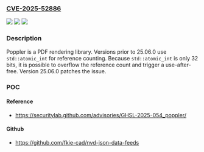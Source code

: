 ### [CVE-2025-52886](https://cve.mitre.org/cgi-bin/cvename.cgi?name=CVE-2025-52886)
![](https://img.shields.io/static/v1?label=Product&message=poppler&color=blue)
![](https://img.shields.io/static/v1?label=Version&message=%3C%2025.06.0%20&color=brightgreen)
![](https://img.shields.io/static/v1?label=Vulnerability&message=CWE-416%3A%20Use%20After%20Free&color=brightgreen)

### Description

Poppler is a PDF rendering library. Versions prior to 25.06.0 use `std::atomic_int` for reference counting. Because `std::atomic_int` is only 32 bits, it is possible to overflow the reference count and trigger a use-after-free. Version 25.06.0 patches the issue.

### POC

#### Reference
- https://securitylab.github.com/advisories/GHSL-2025-054_poppler/

#### Github
- https://github.com/fkie-cad/nvd-json-data-feeds

